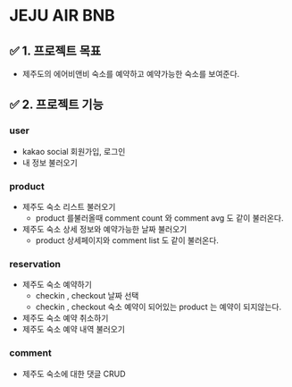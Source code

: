 # JEJU AIR BNB

## ✅  1. 프로젝트 목표
- 제주도의 에어비앤비 숙소를 예약하고 예약가능한 숙소를 보여준다.

## ✅ 2. 프로젝트 기능
### user
- kakao social 회원가입, 로그인
- 내 정보 불러오기

### product
- 제주도 숙소 리스트 불러오기
  - product 를불러올때 comment count 와 comment avg 도 같이 불러온다.
- 제주도 숙소 상세 정보와 예약가능한 날짜 불러오기
  - product 상세페이지와 comment list 도 같이 불러온다.

### reservation
- 제주도 숙소 예약하기
  - checkin , checkout 날짜 선택
  - checkin , checkout 숙소 예약이 되어있는 product 는 예약이 되지않는다.
- 제주도 숙소 예약 취소하기
- 제주도 숙소 예약 내역 불러오기

### comment
- 제주도 숙소에 대한 댓글 CRUD
